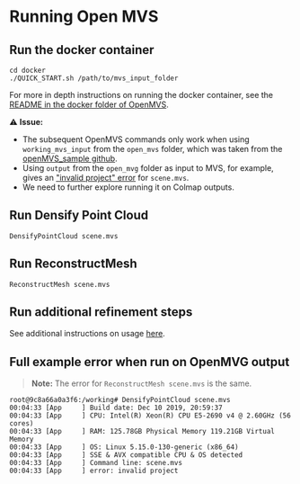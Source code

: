 # Running Open MVS
## Run the docker container
```
cd docker
./QUICK_START.sh /path/to/mvs_input_folder
```
For more in depth instructions on running the docker container, see the [README in the docker folder of OpenMVS](https://github.com/cdcseacave/openMVS/tree/develop/docker).

⚠️ **Issue:** 
* The subsequent OpenMVS commands only work when using `working_mvs_input` from the `open_mvs` folder, which was taken from the [openMVS_sample github](https://github.com/cdcseacave/openMVS_sample). 
* Using `output` from the `open_mvg` folder as input to MVS, for example, gives an ["invalid project" error](#full-example-error-when-run-on-openmvg-output) for `scene.mvs`.
* We need to further explore running it on Colmap outputs. 

## Run Densify Point Cloud
```
DensifyPointCloud scene.mvs
```
## Run ReconstructMesh
```
ReconstructMesh scene.mvs
```
## Run additional refinement steps
See additional instructions on usage [here](https://github.com/cdcseacave/openMVS/wiki/Usage).
## Full example error when run on OpenMVG output
> **Note:** The error for `ReconstructMesh scene.mvs` is the same.
```
root@9c8a66a0a3f6:/working# DensifyPointCloud scene.mvs
00:04:33 [App     ] Build date: Dec 10 2019, 20:59:37
00:04:33 [App     ] CPU: Intel(R) Xeon(R) CPU E5-2690 v4 @ 2.60GHz (56 cores)
00:04:33 [App     ] RAM: 125.78GB Physical Memory 119.21GB Virtual Memory
00:04:33 [App     ] OS: Linux 5.15.0-130-generic (x86_64)
00:04:33 [App     ] SSE & AVX compatible CPU & OS detected
00:04:33 [App     ] Command line: scene.mvs
00:04:33 [App     ] error: invalid project
```